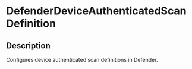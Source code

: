 
# DefenderDeviceAuthenticatedScanDefinition

## Description

Configures device authenticated scan definitions in Defender.
